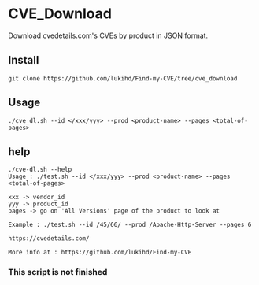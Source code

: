 # CVE_Download

Download cvedetails.com's CVEs by product in JSON format.

## Install

```
git clone https://github.com/lukihd/Find-my-CVE/tree/cve_download
```

## Usage

```
./cve_dl.sh --id </xxx/yyy> --prod <product-name> --pages <total-of-pages>
```

## help

```
./cve-dl.sh --help
Usage : ./test.sh --id </xxx/yyy> --prod <product-name> --pages <total-of-pages>

xxx -> vendor_id
yyy -> product_id
pages -> go on 'All Versions' page of the product to look at

Example : ./test.sh --id /45/66/ --prod /Apache-Http-Server --pages 6

https://cvedetails.com/

More info at : https://github.com/lukihd/Find-my-CVE
```

### This script is not finished
